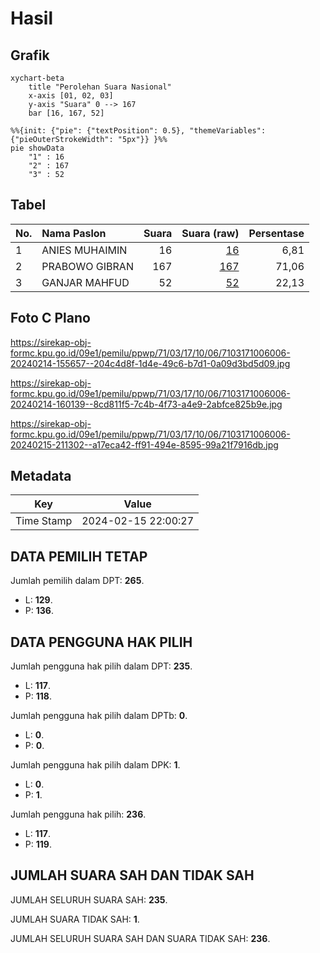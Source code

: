 # Hasil

## Grafik

```mermaid
xychart-beta
    title "Perolehan Suara Nasional"
    x-axis [01, 02, 03]
    y-axis "Suara" 0 --> 167
    bar [16, 167, 52]
```

```mermaid
%%{init: {"pie": {"textPosition": 0.5}, "themeVariables": {"pieOuterStrokeWidth": "5px"}} }%%
pie showData
    "1" : 16
    "2" : 167
    "3" : 52
```

## Tabel

| No. | Nama Paslon    | Suara | Suara (raw) | Persentase |
|:--- |:-------------- | -----:| -----------:| ----------:|
| 1   | ANIES MUHAIMIN | 16    | [16][p-1]   | 6,81       |
| 2   | PRABOWO GIBRAN | 167   | [167][p-2]  | 71,06      |
| 3   | GANJAR MAHFUD  | 52    | [52][p-3]   | 22,13      |


[p-1]: https://github.com/gigit-pemilu/pemilu-2024/blob/main/pilpres/hitung-suara/sub/71-sulawesi-utara/sub/03-kepulauan-sangihe/sub/17-tahuna/sub/1006-sawang-bendar/sub/006-tps/sub/paslon-1.txt
[p-2]: https://github.com/gigit-pemilu/pemilu-2024/blob/main/pilpres/hitung-suara/sub/71-sulawesi-utara/sub/03-kepulauan-sangihe/sub/17-tahuna/sub/1006-sawang-bendar/sub/006-tps/sub/paslon-2.txt
[p-3]: https://github.com/gigit-pemilu/pemilu-2024/blob/main/pilpres/hitung-suara/sub/71-sulawesi-utara/sub/03-kepulauan-sangihe/sub/17-tahuna/sub/1006-sawang-bendar/sub/006-tps/sub/paslon-3.txt

## Foto C Plano

https://sirekap-obj-formc.kpu.go.id/09e1/pemilu/ppwp/71/03/17/10/06/7103171006006-20240214-155657--204c4d8f-1d4e-49c6-b7d1-0a09d3bd5d09.jpg

https://sirekap-obj-formc.kpu.go.id/09e1/pemilu/ppwp/71/03/17/10/06/7103171006006-20240214-160139--8cd811f5-7c4b-4f73-a4e9-2abfce825b9e.jpg

https://sirekap-obj-formc.kpu.go.id/09e1/pemilu/ppwp/71/03/17/10/06/7103171006006-20240215-211302--a17eca42-ff91-494e-8595-99a21f7916db.jpg


## Metadata

| Key        | Value               |
| ---------- | ------------------- |
| Time Stamp | 2024-02-15 22:00:27 |


## DATA PEMILIH TETAP

Jumlah pemilih dalam DPT: **265**.
 * L: **129**.
 * P: **136**.

## DATA PENGGUNA HAK PILIH

Jumlah pengguna hak pilih dalam DPT: **235**.
 * L: **117**.
 * P: **118**.

Jumlah pengguna hak pilih dalam DPTb: **0**.
 * L: **0**.
 * P: **0**.

Jumlah pengguna hak pilih dalam DPK: **1**.
 * L: **0**.
 * P: **1**.

Jumlah pengguna hak pilih: **236**.
 * L: **117**.
 * P: **119**.

## JUMLAH SUARA SAH DAN TIDAK SAH

JUMLAH SELURUH SUARA SAH: **235**.

JUMLAH SUARA TIDAK SAH: **1**.

JUMLAH SELURUH SUARA SAH DAN SUARA TIDAK SAH: **236**.


